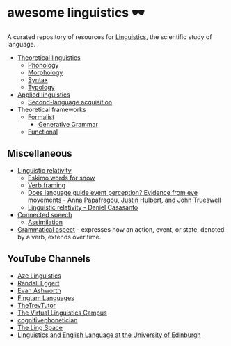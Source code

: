 # awesome linguistics 🕶️

A curated repository of resources for [Linguistics](https://en.wikipedia.org/wiki/Linguistics), the scientific study of language.

* [Theoretical linguistics](https://en.wikipedia.org/wiki/Theoretical_linguistics)
  * [Phonology](./phonology.md)
  * [Morphology](./morphology.md)
  * [Syntax](./syntax.md)
  * [Typology](https://en.wikipedia.org/wiki/Linguistic_typology)
* [Applied linguistics](https://en.wikipedia.org/wiki/Applied_linguistics)
  * [Second-language acquisition](./second-language-acquisition.md)
* Theoretical frameworks
  * [Formalist](https://en.wikipedia.org/wiki/Formalism_(linguistics))
    * [Generative Grammar](https://en.wikipedia.org/wiki/Generative_grammar)
  * [Functional](https://en.wikipedia.org/wiki/Functional_linguistics)

## Miscellaneous

* [Linguistic relativity](https://en.wikipedia.org/wiki/Linguistic_relativity)
  * [Eskimo words for snow](https://en.wikipedia.org/wiki/Eskimo_words_for_snow)
  * [Verb framing](https://en.wikipedia.org/wiki/Verb_framing)
  * [Does language guide event perception? Evidence from eye movements - Anna Papafragou, Justin Hulbert, and John Trueswell](https://www.ncbi.nlm.nih.gov/pmc/articles/PMC2810627/)
  * [Linguistic relativity - Daniel Casasanto](https://casasanto.com/papers/Casasanto_Linguistic_Relativity_Routledge_2016.pdf)
* [Connected speech](https://en.wikipedia.org/wiki/Connected_speech)
  * [Assimilation](https://en.wikipedia.org/wiki/Assimilation_(phonology))
* [Grammatical aspect](https://en.wikipedia.org/wiki/Grammatical_aspect) - expresses how an action, event, or state, denoted by a verb, extends over time.

## YouTube Channels

* [Aze Linguistics](https://www.youtube.com/c/AzeLinguistics/featured)
* [Randall Eggert](https://www.youtube.com/channel/UCUg-q09ENTiMSy2FC6mwDqQ/featured)
* [Evan Ashworth](https://www.youtube.com/channel/UC4NHPS-ApMmYuguXTCZGWPw/featured)
* [Fingtam Languages](https://www.youtube.com/c/FingtamLanguages/featured)
* [TheTrevTutor](https://www.youtube.com/c/Trevtutor/featured)
* [The Virtual Linguistics Campus](https://www.youtube.com/c/LinguisticsMarburg/featured)
* [cognitivephonetician](https://www.youtube.com/user/cognitivephonetician/featured)
* [The Ling Space](https://www.youtube.com/channel/UCdZcGRaBV-VRRyU4t6Ur0mw)
* [Linguistics and English Language at the University of Edinburgh](https://www.youtube.com/user/edinburghLangScience/featured)
